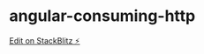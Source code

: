 # angular-consuming-http

[Edit on StackBlitz ⚡️](https://stackblitz.com/edit/angular-consuming-http)